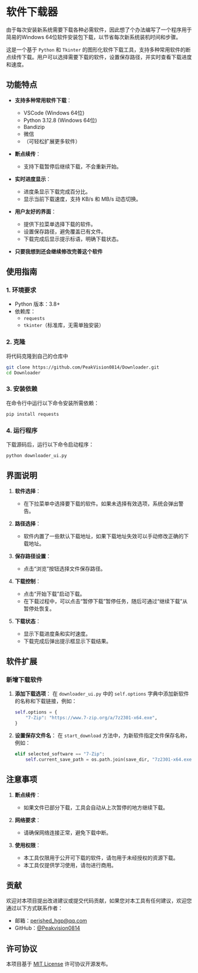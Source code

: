 # 软件下载器

由于每次安装新系统需要下载各种必需软件，因此想了个办法编写了一个程序用于简易的Windows 64位软件安装包下载，以节省每次新系统装机时间和步骤。

这是一个基于 `Python` 和 `Tkinter` 的图形化软件下载工具，支持多种常用软件的断点续传下载。用户可以选择需要下载的软件，设置保存路径，并实时查看下载进度和速度。

## 功能特点

- **支持多种常用软件下载**：
  - VSCode (Windows 64位)
  - Python 3.12.8 (Windows 64位)
  - Bandizip
  - 微信
  - （可轻松扩展更多软件）
  
- **断点续传**：
  - 支持下载暂停后继续下载，不会重新开始。
  
- **实时进度显示**：
  - 进度条显示下载完成百分比。
  - 显示当前下载速度，支持 KB/s 和 MB/s 动态切换。

- **用户友好的界面**：
  - 提供下拉菜单选择下载的软件。
  - 设置保存路径，避免覆盖已有文件。
  - 下载完成后显示提示标语，明确下载状态。
- **只要我想到还会继续修改完善这个软件**

## 使用指南

### 1. 环境要求

- Python 版本：3.8+
- 依赖库：
  - `requests`
  - `tkinter`（标准库，无需单独安装）

### 2. 克隆

将代码克隆到自己的仓库中

```bash
git clone https://github.com/PeakVision0814/Downloader.git
cd Downloader

```

### 3. 安装依赖

在命令行中运行以下命令安装所需依赖：

```bash
pip install requests
```

### 4. 运行程序

下载源码后，运行以下命令启动程序：

```bash
python downloader_ui.py
```

## 界面说明

1. **软件选择**：
   - 在下拉菜单中选择要下载的软件。如果未选择有效选项，系统会弹出警告。

2. **路径选择**：
   - 软件内置了一些默认下载地址，如果下载地址失效可以手动修改正确的下载地址。
   
3. **保存路径设置**：
   - 点击“浏览”按钮选择文件保存路径。

4. **下载控制**：
   - 点击“开始下载”启动下载。
   - 在下载过程中，可以点击“暂停下载”暂停任务，随后可通过“继续下载”从暂停处恢复。

5. **下载状态**：
   - 显示下载进度条和实时速度。
   - 下载完成后弹出提示框显示下载结果。

## 软件扩展

### 新增下载软件

1. **添加下载选项**：
   在 `downloader_ui.py` 中的 `self.options` 字典中添加新软件的名称和下载链接，例如：
   
   ```python
   self.options = {
       "7-Zip": "https://www.7-zip.org/a/7z2301-x64.exe",
   }
   ```
   
2. **设置保存文件名**：
   在 `start_download` 方法中，为新软件指定文件保存名称，例如：
   
   ```python
   elif selected_software == "7-Zip":
       self.current_save_path = os.path.join(save_dir, "7z2301-x64.exe")
   ```

## 注意事项

1. **断点续传**：
   - 如果文件已部分下载，工具会自动从上次暂停的地方继续下载。

2. **网络要求**：
   - 请确保网络连接正常，避免下载中断。

3. **使用权限**：
   - 本工具仅限用于公开可下载的软件，请勿用于未经授权的资源下载。
   - 本工具仅提供学习使用，请勿进行商用。

## 贡献

欢迎对本项目提出改进建议或提交代码贡献，如果您对本工具有任何建议，欢迎您通过以下方式联系作者：

- 邮箱：perished_hgp@qq.com
- GitHub：[@Peakvision0814](https://github.com/PeakVision0814)

## 许可协议

本项目基于 [MIT License](LICENSE) 许可协议开源发布。